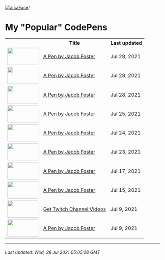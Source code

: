 [![alcaFace](https://camo.githubusercontent.com/2ee094c4af74cb0ec2e19388fccfb809837623e3/68747470733a2f2f7374617469632d63646e2e6a74766e772e6e65742f656d6f7469636f6e732f76312f3332383632362f312e30)](https://twitch.tv/Alca)/

# My "Popular" CodePens

<table>
	<tr>
		<th></th>
		<th>Title</th>
		<th>Last updated</th>
	</tr>
	<tr>
		<td><a href="https://codepen.io/Alca/pen/QWvQJxe" rel="nofollow"><img src="https://codepen.io/alca/pen/QWvQJxe/image/default.png" width="100" height="56.25"></a></td>
		<td><a href="https://codepen.io/Alca/pen/QWvQJxe" rel="nofollow">A Pen by Jacob Foster</a></td>
		<td>Jul 28, 2021</td>
	</tr>
	<tr>
		<td><a href="https://codepen.io/Alca/pen/ExmQOvg" rel="nofollow"><img src="https://codepen.io/alca/pen/ExmQOvg/image/default.png" width="100" height="56.25"></a></td>
		<td><a href="https://codepen.io/Alca/pen/ExmQOvg" rel="nofollow">A Pen by Jacob Foster</a></td>
		<td>Jul 28, 2021</td>
	</tr>
	<tr>
		<td><a href="https://codepen.io/Alca/pen/RwVQemg" rel="nofollow"><img src="https://codepen.io/alca/pen/RwVQemg/image/default.png" width="100" height="56.25"></a></td>
		<td><a href="https://codepen.io/Alca/pen/RwVQemg" rel="nofollow">A Pen by Jacob Foster</a></td>
		<td>Jul 28, 2021</td>
	</tr>
	<tr>
		<td><a href="https://codepen.io/Alca/pen/rNmYERY" rel="nofollow"><img src="https://codepen.io/alca/pen/rNmYERY/image/default.png" width="100" height="56.25"></a></td>
		<td><a href="https://codepen.io/Alca/pen/rNmYERY" rel="nofollow">A Pen by Jacob Foster</a></td>
		<td>Jul 25, 2021</td>
	</tr>
	<tr>
		<td><a href="https://codepen.io/Alca/pen/NWjwRwa" rel="nofollow"><img src="https://codepen.io/alca/pen/NWjwRwa/image/default.png" width="100" height="56.25"></a></td>
		<td><a href="https://codepen.io/Alca/pen/NWjwRwa" rel="nofollow">A Pen by Jacob Foster</a></td>
		<td>Jul 24, 2021</td>
	</tr>
	<tr>
		<td><a href="https://codepen.io/Alca/pen/xxdPwma" rel="nofollow"><img src="https://codepen.io/alca/pen/xxdPwma/image/default.png" width="100" height="56.25"></a></td>
		<td><a href="https://codepen.io/Alca/pen/xxdPwma" rel="nofollow">A Pen by Jacob Foster</a></td>
		<td>Jul 23, 2021</td>
	</tr>
	<tr>
		<td><a href="https://codepen.io/Alca/pen/oNWWPJE" rel="nofollow"><img src="https://codepen.io/alca/pen/oNWWPJE/image/default.png" width="100" height="56.25"></a></td>
		<td><a href="https://codepen.io/Alca/pen/oNWWPJE" rel="nofollow">A Pen by Jacob Foster</a></td>
		<td>Jul 17, 2021</td>
	</tr>
	<tr>
		<td><a href="https://codepen.io/Alca/pen/LYyxwVz" rel="nofollow"><img src="https://codepen.io/alca/pen/LYyxwVz/image/default.png" width="100" height="56.25"></a></td>
		<td><a href="https://codepen.io/Alca/pen/LYyxwVz" rel="nofollow">A Pen by Jacob Foster</a></td>
		<td>Jul 15, 2021</td>
	</tr>
	<tr>
		<td><a href="https://codepen.io/Alca/pen/XWRKVNP" rel="nofollow"><img src="https://codepen.io/alca/pen/XWRKVNP/image/default.png" width="100" height="56.25"></a></td>
		<td><a href="https://codepen.io/Alca/pen/XWRKVNP" rel="nofollow">Get Twitch Channel Videos</a></td>
		<td>Jul 9, 2021</td>
	</tr>
	<tr>
		<td><a href="https://codepen.io/Alca/pen/eYWzpXV" rel="nofollow"><img src="https://codepen.io/alca/pen/eYWzpXV/image/default.png" width="100" height="56.25"></a></td>
		<td><a href="https://codepen.io/Alca/pen/eYWzpXV" rel="nofollow">A Pen by Jacob Foster</a></td>
		<td>Jul 9, 2021</td>
	</tr>
</table>

---

###### Last updated: Wed, 28 Jul 2021 05:05:28 GMT